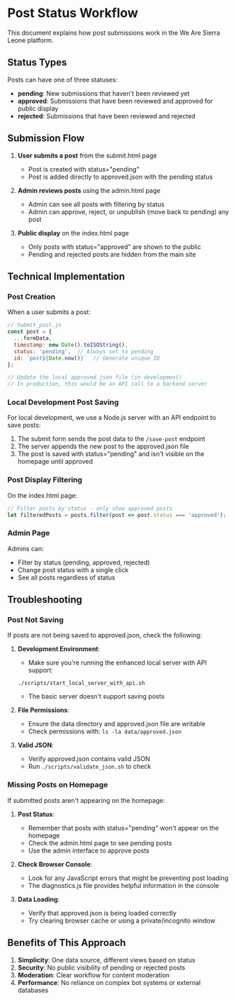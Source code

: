 # Post Status Workflow

This document explains how post submissions work in the We Are Sierra Leone platform.

## Status Types

Posts can have one of three statuses:

- **pending**: New submissions that haven't been reviewed yet
- **approved**: Submissions that have been reviewed and approved for public display
- **rejected**: Submissions that have been reviewed and rejected

## Submission Flow

1. **User submits a post** from the submit.html page
   - Post is created with status="pending"
   - Post is added directly to approved.json with the pending status

2. **Admin reviews posts** using the admin.html page
   - Admin can see all posts with filtering by status
   - Admin can approve, reject, or unpublish (move back to pending) any post

3. **Public display** on the index.html page
   - Only posts with status="approved" are shown to the public
   - Pending and rejected posts are hidden from the main site

## Technical Implementation

### Post Creation

When a user submits a post:

```javascript
// Submit_post.js
const post = {
  ...formData,
  timestamp: new Date().toISOString(),
  status: 'pending',  // Always set to pending
  id: `post${Date.now()}`  // Generate unique ID
};

// Update the local approved.json file (in development)
// In production, this would be an API call to a backend server
```

### Local Development Post Saving

For local development, we use a Node.js server with an API endpoint to save posts:

1. The submit form sends the post data to the `/save-post` endpoint
2. The server appends the new post to the approved.json file
3. The post is saved with status="pending" and isn't visible on the homepage until approved

### Post Display Filtering

On the index.html page:

```javascript
// Filter posts by status - only show approved posts
let filteredPosts = posts.filter(post => post.status === 'approved');
```

### Admin Page

Admins can:
- Filter by status (pending, approved, rejected)
- Change post status with a single click
- See all posts regardless of status

## Troubleshooting

### Post Not Saving

If posts are not being saved to approved.json, check the following:

1. **Development Environment**: 
   - Make sure you're running the enhanced local server with API support:
   ```
   ./scripts/start_local_server_with_api.sh
   ```
   - The basic server doesn't support saving posts

2. **File Permissions**:
   - Ensure the data directory and approved.json file are writable
   - Check permissions with: `ls -la data/approved.json`

3. **Valid JSON**:
   - Verify approved.json contains valid JSON
   - Run `./scripts/validate_json.sh` to check

### Missing Posts on Homepage

If submitted posts aren't appearing on the homepage:

1. **Post Status**: 
   - Remember that posts with status="pending" won't appear on the homepage
   - Check the admin.html page to see pending posts
   - Use the admin interface to approve posts

2. **Check Browser Console**:
   - Look for any JavaScript errors that might be preventing post loading
   - The diagnostics.js file provides helpful information in the console

3. **Data Loading**:
   - Verify that approved.json is being loaded correctly
   - Try clearing browser cache or using a private/incognito window

## Benefits of This Approach

1. **Simplicity**: One data source, different views based on status
2. **Security**: No public visibility of pending or rejected posts
3. **Moderation**: Clear workflow for content moderation
4. **Performance**: No reliance on complex bot systems or external databases
